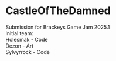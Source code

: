# CastleOfTheDamned
 Submission for Brackeys Game Jam 2025.1 <br>
 Initial team: <br>
 Holesmak - Code <br>
 Dezon - Art <br>
 Sylvyrrock - Code <br>
